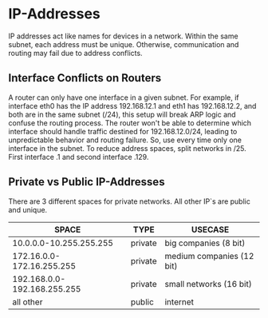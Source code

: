 # IP-Addresses
IP addresses act like names for devices in a network. Within the same subnet, each address must be unique. Otherwise, communication and routing may fail due to address conflicts.

## Interface Conflicts on Routers
A router can only have one interface in a given subnet. For example, if interface eth0 has the IP address 192.168.12.1 and eth1 has 192.168.12.2, and both are in the same subnet (/24), this setup will break ARP logic and confuse the routing process.
The router won't be able to determine which interface should handle traffic destined for 192.168.12.0/24, leading to unpredictable behavior and routing failure. So, use every time only one interface in the subnet. To reduce address spaces, split networks in /25. First interface .1 and second interface .129.

## Private vs Public IP-Addresses

There are 3 different spaces for private networks. All other IP`s are public and unique.

| SPACE    | TYPE     |  USECASE |
|----------|----------|----------|
| 10.0.0.0-10.255.255.255  | private  | big companies (8 bit)  |
| 172.16.0.0-172.16.255.255| private   | medium companies (12 bit) |
| 192.168.0.0-192.168.255.255| private | small networks (16 bit) |
| all other | public | internet |

